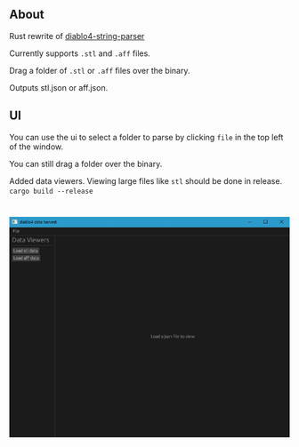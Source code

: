 ## About

Rust rewrite of [diablo4-string-parser](https://github.com/alkhdaniel/diablo-4-string-parser)

Currently supports `.stl` and `.aff` files.

Drag a folder of `.stl` or `.aff` files over the binary.

Outputs stl.json or aff.json.

## UI

You can use the ui to select a folder to parse by clicking `file` in the top left of the window.

You can still drag a folder over the binary.

Added data viewers. Viewing large files like `stl` should be done in release. `cargo build --release`

#
![](media/demo.gif)
